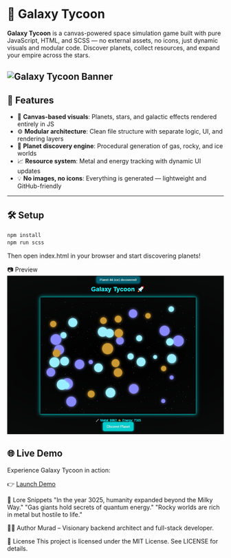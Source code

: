 # 🌌 Galaxy Tycoon

**Galaxy Tycoon** is a canvas-powered space simulation game built with pure JavaScript, HTML, and SCSS — no external assets, no icons, just dynamic visuals and modular code. Discover planets, collect resources, and expand your empire across the stars.

![Galaxy Tycoon Banner](https://dummyimage.com/800x200/000/0ff&text=Galaxy+Tycoon+by+Murad)
---

## 🚀 Features

- 🎨 **Canvas-based visuals**: Planets, stars, and galactic effects rendered entirely in JS
- ⚙️ **Modular architecture**: Clean file structure with separate logic, UI, and rendering layers
- 🌌 **Planet discovery engine**: Procedural generation of gas, rocky, and ice worlds
- 📈 **Resource system**: Metal and energy tracking with dynamic UI updates
- 💡 **No images, no icons**: Everything is generated — lightweight and GitHub-friendly
---

## 🛠️ Setup

```bash
npm install
npm run scss
```
Then open index.html in your browser and start discovering planets!

📷 Preview
![Copilot Screenshot](./screenshort.png)

## 🌐 Live Demo

Experience Galaxy Tycoon in action:  

👉 [Launch Demo](galaxy-tycoon.vercel.app)

🧠 Lore Snippets
"In the year 3025, humanity expanded beyond the Milky Way." "Gas giants hold secrets of quantum energy." "Rocky worlds are rich in metal but hostile to life."

🧑‍🚀 Author
Murad – Visionary backend architect and full-stack developer.

📄 License
This project is licensed under the MIT License. See LICENSE for details.
